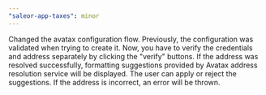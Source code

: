 ```yaml
---
"saleor-app-taxes": minor
---
```


Changed the avatax configuration flow. Previously, the configuration was validated when trying to create it. Now, you have to verify the credentials and address separately by clicking the "verify" buttons. If the address was resolved successfully, formatting suggestions provided by Avatax address resolution service will be displayed. The user can apply or reject the suggestions. If the address is incorrect, an error will be thrown.
